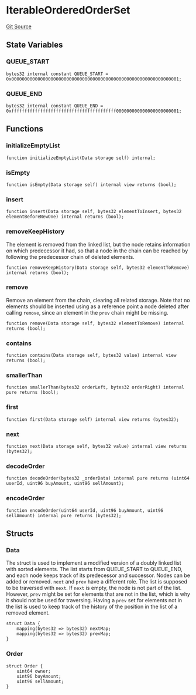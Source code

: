 # IterableOrderedOrderSet
[Git Source](https://github.com/larrythecucumber321/protocol/blob/0e60393685a4ae7994ac986273cdfa4cf9c069ed/contracts/plugins/mocks/vendor/EasyAuction.sol)


## State Variables
### QUEUE_START

```solidity
bytes32 internal constant QUEUE_START = 0x0000000000000000000000000000000000000000000000000000000000000001;
```


### QUEUE_END

```solidity
bytes32 internal constant QUEUE_END = 0xffffffffffffffffffffffffffffffffffffffff000000000000000000000001;
```


## Functions
### initializeEmptyList


```solidity
function initializeEmptyList(Data storage self) internal;
```

### isEmpty


```solidity
function isEmpty(Data storage self) internal view returns (bool);
```

### insert


```solidity
function insert(Data storage self, bytes32 elementToInsert, bytes32 elementBeforeNewOne) internal returns (bool);
```

### removeKeepHistory

The element is removed from the linked list, but the node retains
information on which predecessor it had, so that a node in the chain
can be reached by following the predecessor chain of deleted elements.


```solidity
function removeKeepHistory(Data storage self, bytes32 elementToRemove) internal returns (bool);
```

### remove

Remove an element from the chain, clearing all related storage.
Note that no elements should be inserted using as a reference point a
node deleted after calling `remove`, since an element in the `prev`
chain might be missing.


```solidity
function remove(Data storage self, bytes32 elementToRemove) internal returns (bool);
```

### contains


```solidity
function contains(Data storage self, bytes32 value) internal view returns (bool);
```

### smallerThan


```solidity
function smallerThan(bytes32 orderLeft, bytes32 orderRight) internal pure returns (bool);
```

### first


```solidity
function first(Data storage self) internal view returns (bytes32);
```

### next


```solidity
function next(Data storage self, bytes32 value) internal view returns (bytes32);
```

### decodeOrder


```solidity
function decodeOrder(bytes32 _orderData) internal pure returns (uint64 userId, uint96 buyAmount, uint96 sellAmount);
```

### encodeOrder


```solidity
function encodeOrder(uint64 userId, uint96 buyAmount, uint96 sellAmount) internal pure returns (bytes32);
```

## Structs
### Data
The struct is used to implement a modified version of a doubly linked
list with sorted elements. The list starts from QUEUE_START to
QUEUE_END, and each node keeps track of its predecessor and successor.
Nodes can be added or removed.
`next` and `prev` have a different role. The list is supposed to be
traversed with `next`. If `next` is empty, the node is not part of the
list. However, `prev` might be set for elements that are not in the
list, which is why it should not be used for traversing. Having a `prev`
set for elements not in the list is used to keep track of the history of
the position in the list of a removed element.


```solidity
struct Data {
    mapping(bytes32 => bytes32) nextMap;
    mapping(bytes32 => bytes32) prevMap;
}
```

### Order

```solidity
struct Order {
    uint64 owner;
    uint96 buyAmount;
    uint96 sellAmount;
}
```

